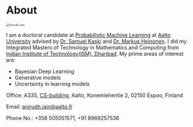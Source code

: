 # About

<img src="{{ site.baseurl }}/images/me.jpg" alt="Anirudh Jain" style="zoom:50%;" />

I am a doctoral candidate at [Probabilistic Machine Learning](https://research.cs.aalto.fi/pml/) at [Aalto University](https://www.aalto.fi/en) advised by [Dr. Samuel Kaski](https://people.aalto.fi/samuel.kaski) and [Dr. Markus Heinonen](https://users.aalto.fi/~heinom10/).  I did my Integrated Masters of Technology in Mathematics and Computing from [Indian Institute of Technology(ISM), Dhanbad](https://www.iitism.ac.in).  My prime areas of interest are:
- Bayesian Deep Learning
- Generative models
- Uncertainty in learning models

Office: A335, [CS-building](https://www.aalto.fi/locations/computer-science-building), Aalto, Konemiehentie 2, 02150 Espoo, Finland

Email: <anirudh.jain@aalto.fi>

Phone No.: +358 505051571, +91 8969257536

